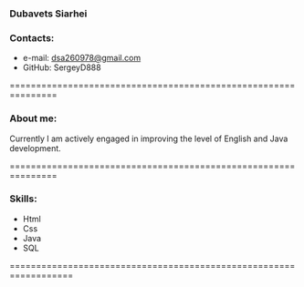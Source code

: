 ### Dubavets Siarhei

### Contacts:

* e-mail: dsa260978@gmail.com
* GitHub: SergeyD888

===============================================================

### About me:

Currently I am actively engaged in improving the level of English 
and Java development. 

===============================================================

### Skills:

* Html
* Css
* Java
* SQL

==================================================================

